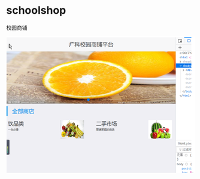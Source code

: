 # schoolshop
校园商铺

![前台首页](https://github.com/huangguixin/schoolshop/blob/master/src/%E6%95%88%E6%9E%9C%E5%9B%BE/%E5%89%8D%E5%8F%B0%E9%A6%96%E9%A1%B5.png)
